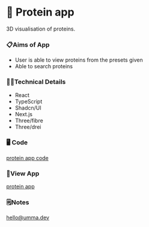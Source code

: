 # 🧬 Protein app
3D visualisation of proteins. 

### 📋Aims of App

- User is able to view proteins from the presets given
- Able to search proteins

### 👩‍💻Technical Details

- React
- TypeScript
- Shadcn/UI
- Next.js
- Three/fibre
- Three/drei

### 🖥️ Code
[protein app code](https://github.com/ummagohil/protein-app-code/)

### 👀View App
[protein app
](https://protein-app.vercel.app/)

### 🗒️Notes
hello@umma.dev
